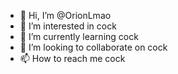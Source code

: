 - 👋 Hi, I’m @OrionLmao
- 👀 I’m interested in cock
- 🌱 I’m currently learning cock
- 💞️ I’m looking to collaborate on cock
- 📫 How to reach me cock

<!---
OrionLmao/OrionLmao is a ✨ special ✨ repository because its `README.md` (this file) appears on your GitHub profile.
You can click the Preview link to take a look at your changes. cock
--->
